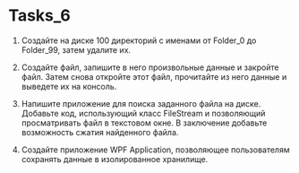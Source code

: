 ﻿# Tasks_6

1. Создайте на диске 100 директорий с именами от Folder_0 до Folder_99, затем удалите их.

2. Создайте файл, запишите в него произвольные данные и закройте файл. Затем снова откройте этот файл, прочитайте из него данные и выведете их на консоль. 

3. Напишите приложение для поиска заданного файла на диске. Добавьте код, использующий класс FileStream и позволяющий просматривать файл в текстовом окне. В заключение добавьте возможность сжатия найденного файла.  

4. Создайте приложение WPF Application, позволяющее пользователям сохранять данные в изолированное хранилище.